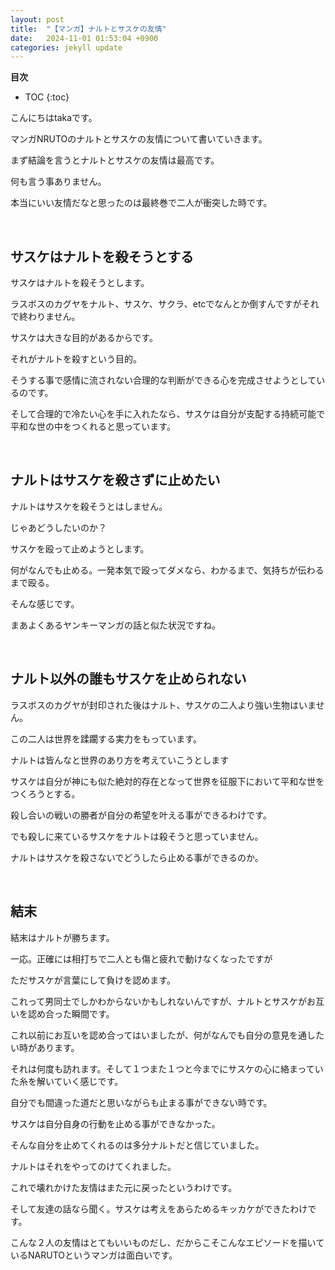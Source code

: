 ```yaml
---
layout: post
title:  "【マンガ】ナルトとサスケの友情"
date:   2024-11-01 01:53:04 +0900
categories: jekyll update
---
```

**目次**
* TOC
{:toc}

こんにちはtakaです。

マンガNRUTOのナルトとサスケの友情について書いていきます。

まず結論を言うとナルトとサスケの友情は最高です。

何も言う事ありません。

本当にいい友情だなと思ったのは最終巻で二人が衝突した時です。

<br>

## サスケはナルトを殺そうとする

サスケはナルトを殺そうとします。

ラスボスのカグヤをナルト、サスケ、サクラ、etcでなんとか倒すんですがそれで終わりません。

サスケは大きな目的があるからです。

それがナルトを殺すという目的。

そうする事で感情に流されない合理的な判断ができる心を完成させようとしているのです。

そして合理的で冷たい心を手に入れたなら、サスケは自分が支配する持続可能で平和な世の中をつくれると思っています。

<br>

## ナルトはサスケを殺さずに止めたい

ナルトはサスケを殺そうとはしません。

じゃあどうしたいのか？

サスケを殴って止めようとします。

何がなんでも止める。一発本気で殴ってダメなら、わかるまで、気持ちが伝わるまで殴る。

そんな感じです。

まあよくあるヤンキーマンガの話と似た状況ですね。

<br>

## ナルト以外の誰もサスケを止められない

ラスボスのカグヤが封印された後はナルト、サスケの二人より強い生物はいません。

この二人は世界を蹂躙する実力をもっています。

ナルトは皆んなと世界のあり方を考えていこうとします

サスケは自分が神にも似た絶対的存在となって世界を征服下において平和な世をつくろうとする。

殺し合いの戦いの勝者が自分の希望を叶える事ができるわけです。

でも殺しに来ているサスケをナルトは殺そうと思っていません。

ナルトはサスケを殺さないでどうしたら止める事ができるのか。

<br>

## 結末

結末はナルトが勝ちます。

一応。正確には相打ちで二人とも傷と疲れで動けなくなったですが

ただサスケが言葉にして負けを認めます。

これって男同士でしかわからないかもしれないんですが、ナルトとサスケがお互いを認め合った瞬間です。

これ以前にお互いを認め合ってはいましたが、何がなんでも自分の意見を通したい時があります。

それは何度も訪れます。そして１つまた１つと今までにサスケの心に絡まっていた糸を解いていく感じです。

自分でも間違った道だと思いながらも止まる事ができない時です。

サスケは自分自身の行動を止める事ができなかった。

そんな自分を止めてくれるのは多分ナルトだと信じていました。

ナルトはそれをやってのけてくれました。

これで壊れかけた友情はまた元に戻ったというわけです。

そして友達の話なら聞く。サスケは考えをあらためるキッカケができたわけです。

こんな２人の友情はとてもいいものだし、だからこそこんなエピソードを描いているNARUTOというマンガは面白いです。

<br>

